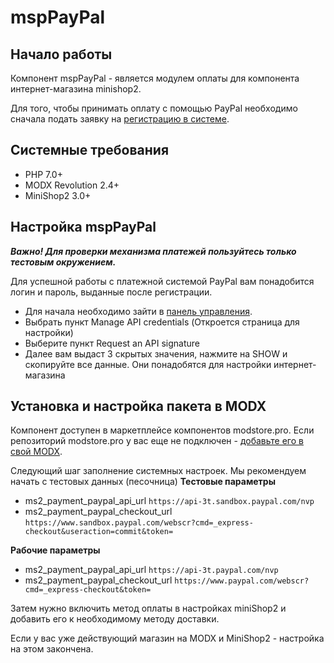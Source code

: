 # mspPayPal

## Начало работы

Компонент mspPayPal - является модулем оплаты для компонента интернет-магазина minishop2.

Для того, чтобы принимать оплату с помощью PayPal необходимо сначала подать заявку на [регистрацию в системе][1].


## Системные требования

- PHP 7.0+
- MODX Revolution 2.4+
- MiniShop2 3.0+

## Настройка mspPayPal

_**Важно! Для проверки механизма платежей пользуйтесь только тестовым окружением.**_



Для успешной работы с платежной системой PayPal вам понадобится логин и пароль, выданные после регистрации. 
- Для начала необходимо зайти в [панель управления][2].
- Выбрать пункт Manage API credentials  (Откроется страница для настройки)
- Выберите пункт Request an API signature
- Далее вам выдаст 3 скрытых значения, нажмите на SHOW и скопируйте все данные.  Они понадобятся для настройки интернет-магазина


## Установка и настройка пакета в MODX

Компонент доступен в маркетплейсе компонентов modstore.pro. Если репозиторий modstore.pro у вас еще не подключен - [добавьте его в свой MODX][3].

Следующий шаг заполнение системных настроек. Мы рекомендуем начать с тестовых данных (песочница)
**Тестовые параметры**
- ms2_payment_paypal_api_url `https://api-3t.sandbox.paypal.com/nvp`
- ms2_payment_paypal_checkout_url `https://www.sandbox.paypal.com/webscr?cmd=_express-checkout&useraction=commit&token=`

**Рабочие параметры**
- ms2_payment_paypal_api_url `https://api-3t.paypal.com/nvp`
- ms2_payment_paypal_checkout_url `https://www.paypal.com/webscr?cmd=_express-checkout&token=`


Затем нужно включить метод оплаты в настройках miniShop2 и добавить его к необходимому методу доставки.

Если у вас уже действующий магазин на MODX и MiniShop2 - настройка на этом закончена. 


[1]: https://www.paypal.com/
[2]: https://www.paypal.com/businessmanage/credentials/apiAccess
[3]: https://modstore.pro/info/connection
